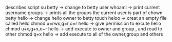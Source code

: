 describes script 
su betty -> change to betty user
whoami -> print current username
groups -> prints all the groups the current user is part of
chown betty hello -> change hello owner to betty
touch heloo -> creat an empty file called hello
chmod u=rwx,g=r,o=r hello -> give permission to excute hello 
chmod u+x,g+x,o+r hello -> add execute to owner and group , and read to other 
chmod q+x hello -> add execute to all of the owner,group and others 
